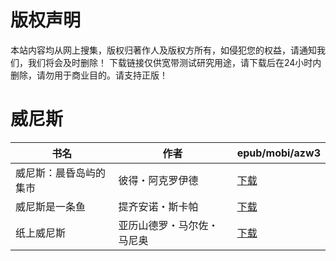 # 版权声明

本站内容均从网上搜集，版权归著作人及版权方所有，如侵犯您的权益，请通知我们，我们将会及时删除！ 下载链接仅供宽带测试研究用途，请下载后在24小时内删除，请勿用于商业目的。请支持正版！

# 威尼斯

| 书名 | 作者 | epub/mobi/azw3 |
| --- | --- | --- |
| 威尼斯：晨昏岛屿的集市 | 彼得・阿克罗伊德 | [下载](https://url89.ctfile.com/f/31084289-1356996892-8edff7?p=8866) |
| 威尼斯是一条鱼 | 提齐安诺・斯卡帕 | [下载](https://url89.ctfile.com/f/31084289-1357045600-6baa7b?p=8866) |
| 纸上威尼斯 | 亚历山德罗・马尔佐・马尼奥 | [下载](https://url89.ctfile.com/f/31084289-1357044865-394d1a?p=8866) |
